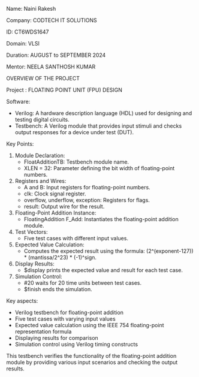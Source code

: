
Name: Naini Rakesh

Company: CODTECH IT SOLUTIONS

ID: CT6WDS1647

Domain: VLSI

Duration: AUGUST to SEPTEMBER 2024

Mentor: NEELA SANTHOSH KUMAR

OVERVIEW OF THE PROJECT

Project : FLOATING POINT UNIT (FPU) DESIGN

Software:

- Verilog: A hardware description language (HDL) used for designing and testing digital circuits.
- Testbench: A Verilog module that provides input stimuli and checks output responses for a device under test (DUT).

Key Points:

1. Module Declaration:
    - FloatAdditionTB: Testbench module name.
    - XLEN = 32: Parameter defining the bit width of floating-point numbers.
2. Registers and Wires:
    - A and B: Input registers for floating-point numbers.
    - clk: Clock signal register.
    - overflow, underflow, exception: Registers for flags.
    - result: Output wire for the result.
3. Floating-Point Addition Instance:
    - FloatingAddition F_Add: Instantiates the floating-point addition module.
4. Test Vectors:
    - Five test cases with different input values.
5. Expected Value Calculation:
    - Computes the expected result using the formula: (2^(exponent-127)) * (mantissa/2^23) * (-1)^sign.
6. Display Results:
    - $display prints the expected value and result for each test case.
7. Simulation Control:
    - #20 waits for 20 time units between test cases.
    - $finish ends the simulation.

Key aspects:

- Verilog testbench for floating-point addition
- Five test cases with varying input values
- Expected value calculation using the IEEE 754 floating-point representation formula
- Displaying results for comparison
- Simulation control using Verilog timing constructs

This testbench verifies the functionality of the floating-point addition module by providing various input scenarios and checking the output results.


